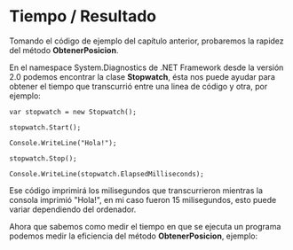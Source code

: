# Tiempo / Resultado

Tomando el código de ejemplo del capítulo anterior, probaremos la rapidez del método **ObtenerPosicion**.

En el namespace System.Diagnostics de .NET Framework desde la versión 2.0 podemos encontrar la clase **Stopwatch**, ésta nos puede ayudar para obtener el tiempo que transcurrió entre una linea de código y otra, por ejemplo:

```
var stopwatch = new Stopwatch();

stopwatch.Start();

Console.WriteLine("Hola!");

stopwatch.Stop();

Console.WriteLine(stopwatch.ElapsedMilliseconds);
```

Ese código imprimirá los milisegundos que transcurrieron mientras la consola imprimió "Hola!", en mi caso fueron 15 milisegundos, esto puede variar dependiendo del ordenador.

Ahora que sabemos como medir el tiempo en que se ejecuta un programa podemos medir la eficiencia del método **ObtenerPosicion**, ejemplo:
